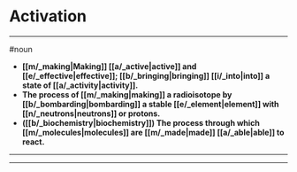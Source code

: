 # Activation
---
#noun
- **[[m/_making|Making]] [[a/_active|active]] and [[e/_effective|effective]]; [[b/_bringing|bringing]] [[i/_into|into]] a state of [[a/_activity|activity]].**
- **The process of [[m/_making|making]] a radioisotope by [[b/_bombarding|bombarding]] a stable [[e/_element|element]] with [[n/_neutrons|neutrons]] or protons.**
- **([[b/_biochemistry|biochemistry]]) The process through which [[m/_molecules|molecules]] are [[m/_made|made]] [[a/_able|able]] to react.**
---
---
